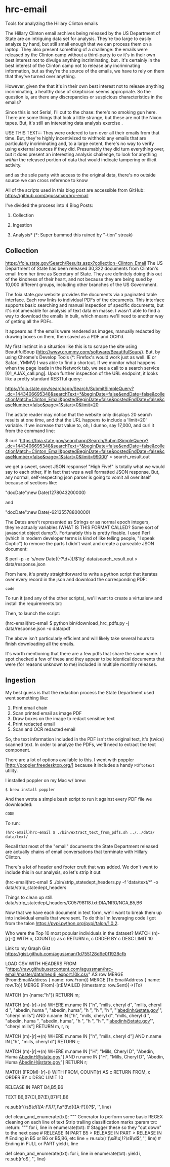 # hrc-email
Tools for analyzing the Hillary Clinton emails


The Hillary Clinton email archives being released by the US Department of State are an intriguing data set for analysis. They're too large to easily analyze by hand, but still small enough that we can process them on a laptop. They also present something of a challenge: the emails were released by the Clinton camp without a third-party to ov it's in their own best interest not to divulge anything incriminating, but . It's certainly in the best interest of the Clinton camp not to release any incriminating information, but as they're the source of the emails, we have to rely on them that they've turned over anything.

However, given the that it's in their own best interest not to release anything incriminating, a healthy dose of skepticism seems appropriate. So the question is, are there any discrepancies or suspicious characteristics in the emails?

Since this is not Serial, I'll cut to the chase: there's no smoking gun here. There are some things that look a little strange, but these are not the Nixon tapes. But, it's still an interesting data analysis exercise .

USE THIS TEXT:::
They were ordered to turn over all their emails from that time. But, they're highly incentivized to withhold any emails that are particularly incriminating and, to a large extent, there's no way to verify using external sources if they did. Presumably they did turn everything over, but it does present an interesting analysis challenge, to look for anything *within* the released portion of data that would indicate tampering or illicit activity.

and as the sole party with access to the original data, there's no outside source we can cross reference to know

All of the scripts used in this blog post are accessible from GitHub: https://github.com/agussman/hrc-email

I've divided the process into 4 Blog Posts:

1) Collection

2) Ingestion

3) Analysis* (*: Super bummed this ruined by "-tion" streak)

## Collection

https://foia.state.gov/Search/Results.aspx?collection=Clinton_Email
The US Department of State has been released 30,322 documents from Clinton's email from her time as Secretary of State. They are definitely doing this out of the kindness of their heart, and not because they are being sued by 10,000 different groups, including other branches of the US Government.

The foia.state.gov website provides the documents via a paginated table interface. Each row links to individual PDFs of the documents. This interface supports basic searching and manual inspection of specific documents, but it's not amenable for analysis of text data en masse. I wasn't able to find a way to download the emails in bulk, which means we'll need to another way of getting all the PDFs.

It appears as if the emails were rendered as images, manually redacted by drawing boxes on them, then saved as a PDF and OCR'd.

My first instinct in a situation like this is to scrape the site using BeautifulSoup (http://www.crummy.com/software/BeautifulSoup/). But, by using Chrome's Develop Tools  (*: Firefox's would work just as well. IE or Safari, YMMV) I was able to find a shortcut. If we monitor what happens when the page loads in the Network tab, we see a call to a search service [01_AJAX_call.png]. Upon further inspection of the URL endpoint, it looks like a pretty standard RESTful query:

https://foia.state.gov/searchapp/Search/SubmitSimpleQuery?_dc=1443406695348&searchText=*&beginDate=false&endDate=false&collectionMatch=Clinton_Email&postedBeginDate=false&postedEndDate=false&caseNumber=false&page=1&start=0&limit=20

The astute reader may notice that the website only displays 20 search results at one time, and that the URL happens to include a 'limit=20' variable. If we increase that value to, oh, I dunno, say 17,000, and curl it from the command line:

$ curl 'https://foia.state.gov/searchapp/Search/SubmitSimpleQuery?_dc=1443406695348&searchText=*&beginDate=false&endDate=false&collectionMatch=Clinton_Email&postedBeginDate=false&postedEndDate=false&caseNumber=false&page=1&start=0&limit=99000' > search_result.out

we get a sweet, sweet JSON response! "High Five!" is totally what we would say to each other, if in fact that *was* a well formatted JSON response. But, any normal, self-respecting json parser is going to vomit all over itself because of sections like:

"docDate":new Date(1278043200000)

and

"docDate":new Date(-62135578800000)

The Dates aren't represented as Strings or as normal epoch integers, they're actually variables (WHAT IS THIS FORMAT CALLED? Some sort of javascript object dump?). Fortunately this is pretty fixable. I used Perl (which in modern developer terms is kind of like telling people, "I speak Coptic") to remove the parts I didn't want and create a parseable JSON document:

$  perl -p -e 's/new Date\((-?\d+)\)/$1/g' data/search_result.out > data/response.json

From here, it's pretty straightforward to write a python script that iterates over every record in the json and download the corresponding PDF:

```
code
```

To run it (and any of the other scripts), we'll want to create a virtualenv and install the requirements.txt:

Then, to launch the script:

(hrc-email)hrc-email $ python bin/download_hrc_pdfs.py -j data/response.json -o data/pdf

The above isn't particularly efficient and will likely take several hours to finish downloading all the emails.

It's worth mentioning that there are a few pdfs that share the same name. I spot checked a few of these and they appear to be identical documents that were (for reasons unknown to me) included in multiple monthly releases.

## Ingestion

My best guess is that the redaction process the State Department used went something like:

1) Print email chain
2) Scan printed email as image PDF
2) Draw boxes on the image to redact sensitive text
3) Print redacted email
4) Scan and OCR redacted email

So, the text information included in the PDF isn't the original text, it's (twice) scanned text. In order to analyze the PDFs, we'll need to extract the text component.

There are a lot of options available to this. I went with poppler [http://poppler.freedesktop.org/] because it includes a handy `Pdftotext` utility.

I installed poppler on my Mac w/ brew:
```
$ brew install poppler
```
And then wrote a simple bash script to run it against every PDF file we downloaded:
```
CODE
```
To run:
```
(hrc-email)hrc-email $ ./bin/extract_text_from_pdfs.sh ../../data/ data/text/
```

Recall that most of the "email" documents the State Department released are actually chains of email conversations that terminate with Hillary Clinton.

There's a lot of header and footer cruft that was added. We don't want to include this in our analysis, so let's strip it out:

(hrc-email)hrc-email $ ./bin/strip_statedept_headers.py -f 'data/text/*' -o data/strip_statedept_headers

Things to clean up still:
data/strip_statedept_headers/C05798118.txt:DIA/NRO/NGA,B5,B6

Now that we have each document in text form, we'll want to break them up into individual emails that were sent. To do this I'm leveraging code I got from the talon https://pypi.python.org/pypi/talon/1.0.2.

Who were the Top 10 most popular individuals in the dataset?
MATCH (n)-[r]-()  WITH n, COUNT(r) as c RETURN n, c ORDER BY c DESC LIMIT 10

Link to my Graph Gist
https://gist.github.com/agussman/1d755128d6e0f1928cfb

LOAD CSV WITH HEADERS FROM "https://raw.githubusercontent.com/agussman/hrc-email/master/data/neo4j_export.10k.csv" AS row
MERGE (From:EmailAddress { name: row.From})
MERGE (To:EmailAddress { name: row.To})
MERGE (From)-[r:EMAILED {timestamp: row.Sent}]->(To)

MATCH (m {name:"h"}) RETURN m;

MATCH (m)-[r]->(n)
WHERE m.name IN ["h", "mills, cheryl d", "mills, cheryl d ", "abedin, huma ", "abedin, huma", "h ", "h ", "h ", "'abedinh@state.gov'", "cheryl mills"]
AND n.name IN ["h", "mills, cheryl d", "mills, cheryl d ", "abedin, huma ", "abedin, huma", "h ", "h ", "h ", "'abedinh@state.gov'", "cheryl mills"]
RETURN m, r, n;

MATCH (m)-[r]->(n)
WHERE m.name IN ["h", "mills, cheryl d"]
AND n.name IN ["h", "mills, cheryl d"]
RETURN r;

MATCH (m)-[r]->(n)
WHERE m.name IN ["H", "Mills, Cheryl D", "Abedin, Huma <AbedinH@state.gov>"]
AND n.name IN ["H", "Mills, Cheryl D", "Abedin, Huma <AbedinH@state.gov>"]
RETURN r;

MATCH (FROM)-[r]-()  WITH FROM, COUNT(r) AS c RETURN FROM, c ORDER BY c DESC LIMIT 10


RELEASE IN PART B4,B5,B6

TEXT B6,B7(C),B7(E),B7(F),B6

re.sub(r'(\s*B\d(\([A-F]\))?,)*\s*B\d(\([A-F]\))?$', '', line)


def clean_and_enumerate(txt):
    """
    Generator to perform some basic REGEX cleaning on each line of text
    Strip trailing classification marks
    :param txt:
    :return:
    """
    for i, line in enumerate(txt):
        # Stagger these so they "cut down" to the next case
        # RELEASE IN PART B5 > RELEASE IN PART > RELEASE IN
        # Ending in B5 or B6 or B5,B6, etc
        line = re.sub(r'(\s*B\d,)?\s*B\d$', '', line)
        # Ending in FULL or PART
        yield i, line


def clean_and_enumerate(txt):
    for i, line in enumerate(txt):
        yield i, re.sub(r'o$', '', line)
